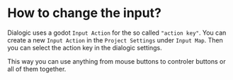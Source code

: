 # How to change the input?

Dialogic uses a godot `Input Action` for the so called `"action key"`. You can create a new `Input Action` in the `Project Settings` under `Input Map`. Then you can select the action key in the dialogic settings. 

This way you can use anything from mouse buttons to controler buttons or all of them together.